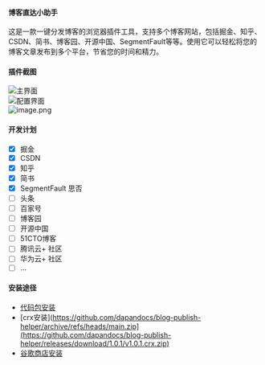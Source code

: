 #### 博客直达小助手
这是一款一键分发博客的浏览器插件工具，支持多个博客网站，包括掘金、知乎、CSDN、简书、博客园、开源中国、SegmentFault等等。使用它可以轻松将您的博客文章发布到多个平台，节省您的时间和精力。

#### 插件截图
![主界面](https://cdn.nlark.com/yuque/0/2023/png/178022/1682672659131-547e0eac-f3d9-465f-9a15-c7d4c5ed3c87.png#averageHue=%23fefdf9&clientId=ueb70ca23-c241-4&from=paste&height=746&id=u5e046e48&originHeight=932&originWidth=1920&originalType=binary&ratio=1.25&rotation=0&showTitle=true&size=69746&status=done&style=stroke&taskId=u20b0a795-7474-4d2f-8243-95554907205&title=%E4%B8%BB%E7%95%8C%E9%9D%A2&width=1536 "主界面")<br />![配置界面](https://cdn.nlark.com/yuque/0/2023/png/178022/1682672812052-fc76e487-21f1-46d3-959e-c1303985b19d.png#averageHue=%23c2c1c0&clientId=ueb70ca23-c241-4&from=paste&height=746&id=u349d6b06&originHeight=932&originWidth=1920&originalType=binary&ratio=1.25&rotation=0&showTitle=true&size=88074&status=done&style=stroke&taskId=u5801d96b-798b-4f8b-a974-193db586108&title=%E9%85%8D%E7%BD%AE%E7%95%8C%E9%9D%A2&width=1536 "配置界面")<br />![image.png](https://cdn.nlark.com/yuque/0/2023/png/178022/1683380214108-9f2868c1-5874-473a-8589-2f0c6f9e6e83.png#averageHue=%23f7f6f6&clientId=u2bb65bf7-0894-4&from=paste&height=351&id=u167905c7&originHeight=702&originWidth=644&originalType=binary&ratio=2&rotation=0&showTitle=false&size=75731&status=done&style=stroke&taskId=u84dab0d8-5eed-48c2-acdd-54fe34300f9&title=&width=322)
#### 开发计划

- [x] 掘金
- [x] CSDN
- [x] 知乎
- [x] 简书
- [x] SegmentFault 思否
- [ ] 头条
- [ ] 百家号
- [ ] 博客园
- [ ] 开源中国
- [ ] 51CTO博客 
- [ ] 腾讯云+ 社区
- [ ] 华为云+ 社区
- [ ] ...
#### 安装途径

- [代码包安装](https://github.com/dapandocs/blog-publish-helper/archive/refs/heads/main.zip)
- [crx安装](https://github.com/dapandocs/blog-publish-helper/archive/refs/heads/main.zip](https://github.com/dapandocs/blog-publish-helper/releases/download/1.0.1/v1.0.1.crx.zip)
- [谷歌商店安装](https://chrome.google.com/webstore/detail/%E5%8D%9A%E5%AE%A2%E7%9B%B4%E8%BE%BE%E5%B0%8F%E5%8A%A9%E6%89%8B/iebednkhabpgaoepmjlmldjnnbdfgibf)
#### 
